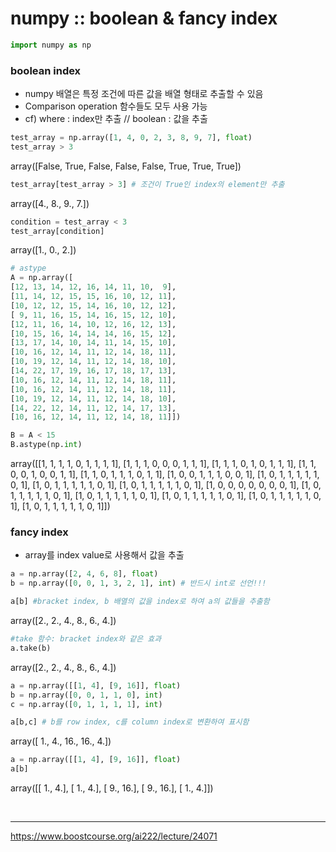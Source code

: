 # numpy :: boolean & fancy index


```python
import numpy as np
```

### boolean index

- numpy 배열은 특정 조건에 따른 값을 배열 형태로 추출할 수 있음
- Comparison operation 함수들도 모두 사용 가능
- cf) where : index만 추출 // boolean : 값을 추출


```python
test_array = np.array([1, 4, 0, 2, 3, 8, 9, 7], float)
test_array > 3
```




   array([False,  True, False, False, False,  True,  True,  True])




```python
test_array[test_array > 3] # 조건이 True인 index의 element만 추출
```




   array([4., 8., 9., 7.])




```python
condition = test_array < 3 
test_array[condition]
```




   array([1., 0., 2.])




```python
# astype
A = np.array([
[12, 13, 14, 12, 16, 14, 11, 10,  9],
[11, 14, 12, 15, 15, 16, 10, 12, 11],
[10, 12, 12, 15, 14, 16, 10, 12, 12],
[ 9, 11, 16, 15, 14, 16, 15, 12, 10],
[12, 11, 16, 14, 10, 12, 16, 12, 13],
[10, 15, 16, 14, 14, 14, 16, 15, 12],
[13, 17, 14, 10, 14, 11, 14, 15, 10],
[10, 16, 12, 14, 11, 12, 14, 18, 11],
[10, 19, 12, 14, 11, 12, 14, 18, 10],
[14, 22, 17, 19, 16, 17, 18, 17, 13],
[10, 16, 12, 14, 11, 12, 14, 18, 11],
[10, 16, 12, 14, 11, 12, 14, 18, 11],
[10, 19, 12, 14, 11, 12, 14, 18, 10],
[14, 22, 12, 14, 11, 12, 14, 17, 13],
[10, 16, 12, 14, 11, 12, 14, 18, 11]])

B = A < 15
B.astype(np.int)
```




   array([[1, 1, 1, 1, 0, 1, 1, 1, 1],
           [1, 1, 1, 0, 0, 0, 1, 1, 1],
           [1, 1, 1, 0, 1, 0, 1, 1, 1],
           [1, 1, 0, 0, 1, 0, 0, 1, 1],
           [1, 1, 0, 1, 1, 1, 0, 1, 1],
           [1, 0, 0, 1, 1, 1, 0, 0, 1],
           [1, 0, 1, 1, 1, 1, 1, 0, 1],
           [1, 0, 1, 1, 1, 1, 1, 0, 1],
           [1, 0, 1, 1, 1, 1, 1, 0, 1],
           [1, 0, 0, 0, 0, 0, 0, 0, 1],
           [1, 0, 1, 1, 1, 1, 1, 0, 1],
           [1, 0, 1, 1, 1, 1, 1, 0, 1],
           [1, 0, 1, 1, 1, 1, 1, 0, 1],
           [1, 0, 1, 1, 1, 1, 1, 0, 1],
           [1, 0, 1, 1, 1, 1, 1, 0, 1]])



### fancy index

- array를 index value로 사용해서 값을 추출


```python
a = np.array([2, 4, 6, 8], float)
b = np.array([0, 0, 1, 3, 2, 1], int) # 반드시 int로 선언!!!

a[b] #bracket index, b 배열의 값을 index로 하여 a의 값들을 추출함
```




   array([2., 2., 4., 8., 6., 4.])




```python
#take 함수: bracket index와 같은 효과
a.take(b) 
```




   array([2., 2., 4., 8., 6., 4.])




```python
a = np.array([[1, 4], [9, 16]], float)
b = np.array([0, 0, 1, 1, 0], int)
c = np.array([0, 1, 1, 1, 1], int)

a[b,c] # b를 row index, c를 column index로 변환하여 표시함
```




   array([ 1.,  4., 16., 16.,  4.])




```python
a = np.array([[1, 4], [9, 16]], float)
a[b]
```




   array([[ 1.,  4.],
           [ 1.,  4.],
           [ 9., 16.],
           [ 9., 16.],
           [ 1.,  4.]])


<br/>

***
https://www.boostcourse.org/ai222/lecture/24071